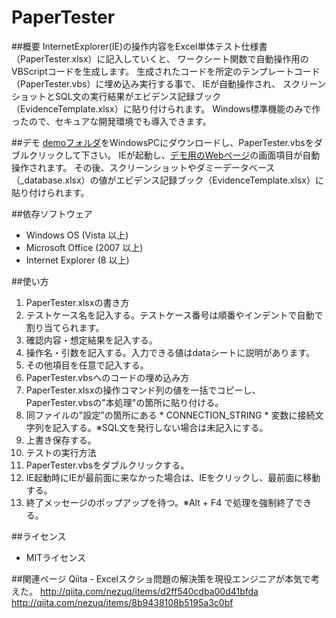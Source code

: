 PaperTester
===========

##概要
InternetExplorer(IE)の操作内容をExcel単体テスト仕様書（PaperTester.xlsx）に記入していくと、
ワークシート関数で自動操作用のVBScriptコードを生成します。
生成されたコードを所定のテンプレートコード（PaperTester.vbs）に埋め込み実行する事で、
IEが自動操作され、
スクリーンショットとSQL文の実行結果がエビデンス記録ブック（EvidenceTemplate.xlsx）に貼り付けられます。
Windows標準機能のみで作ったので、セキュアな開発環境でも導入できます。

##デモ
[demoフォルダ](https://github.com/nezuQ/PaperTester/tree/master/demo)をWindowsPCにダウンロードし、PaperTester.vbsをダブルクリックして下さい。
IEが起動し、[デモ用のWebページ](http://bl.ocks.org/nezuQ/raw/9719897/)の画面項目が自動操作されます。
その後、スクリーンショットやダミーデータベース（_database.xlsx）の値がエビデンス記録ブック（EvidenceTemplate.xlsx）に貼り付けられます。

##依存ソフトウェア
 * Windows OS (Vista 以上)
 * Microsoft Office (2007 以上)
 * Internet Explorer (8 以上)

##使い方
 1. PaperTester.xlsxの書き方
   1. テストケース名を記入する。テストケース番号は順番やインデントで自動で割り当てられます。
   2. 確認内容・想定結果を記入する。
   3. 操作名・引数を記入する。入力できる値はdataシートに説明があります。
   4. その他項目を任意で記入する。
 2. PaperTester.vbsへのコードの埋め込み方
   1. PaperTester.xlsxの操作コマンド列の値を一括でコピーし、PaperTester.vbsの"本処理"の箇所に貼り付ける。
   2. 同ファイルの"設定"の箇所にある * CONNECTION_STRING * 変数に接続文字列を記入する。※SQL文を発行しない場合は未記入にする。
   3. 上書き保存する。
 3. テストの実行方法
   1. PaperTester.vbsをダブルクリックする。
   2. IE起動時にIEが最前面に来なかった場合は、IEをクリックし、最前面に移動する。
   3. 終了メッセージのポップアップを待つ。※Alt + F4 で処理を強制終了できる。

##ライセンス
 * MITライセンス

##関連ページ
Qiita - Excelスクショ問題の解決策を現役エンジニアが本気で考えた。
http://qiita.com/nezuq/items/d2ff540cdba00d41bfda  
http://qiita.com/nezuq/items/8b9438108b5195a3c0bf  
